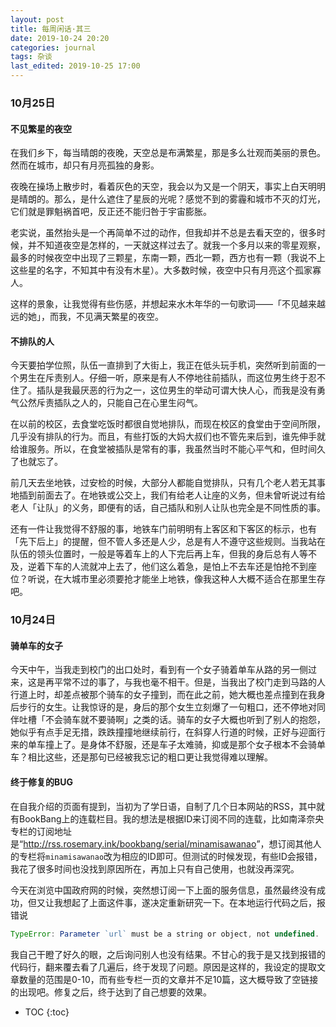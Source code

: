 ```yaml
---
layout: post
title: 每周闲话·其三
date: 2019-10-24 20:20
categories: journal
tags: 杂谈
last_edited: 2019-10-25 17:00
---
```


### 10月25日

#### 不见繁星的夜空

在我们乡下，每当晴朗的夜晚，天空总是布满繁星，那是多么壮观而美丽的景色。然而在城市，却只有月亮孤独的身影。

夜晚在操场上散步时，看着灰色的天空，我会以为又是一个阴天，事实上白天明明是晴朗的。那么，是什么遮住了星辰的光呢？感觉不到的雾霾和城市不灭的灯光，它们就是罪魁祸首吧，反正还不能归咎于宇宙膨胀。

老实说，虽然抬头是一个再简单不过的动作，但我却并不总是去看天空的，很多时候，并不知道夜空是怎样的，一天就这样过去了。就我一个多月以来的零星观察，最多的时候夜空中出现了三颗星，东南一颗，西北一颗，西方也有一颗（我说不上这些星的名字，不知其中有没有木星）。大多数时候，夜空中只有月亮这个孤家寡人。

这样的景象，让我觉得有些伤感，并想起来水木年华的一句歌词——「不见越来越远的她」，而我，不见满天繁星的夜空。

#### 不排队的人

今天要拍学位照，队伍一直排到了大街上，我正在低头玩手机，突然听到前面的一个男生在斥责别人。仔细一听，原来是有人不停地往前插队，而这位男生终于忍不住了。插队是我最厌恶的行为之一，这位男生的举动可谓大快人心，而我是没有勇气公然斥责插队之人的，只能自己在心里生闷气。

在以前的校区，去食堂吃饭时都很自觉地排队，而现在校区的食堂由于空间所限，几乎没有排队的行为。而且，有些打饭的大妈大叔们也不管先来后到，谁先伸手就给谁服务。所以，在食堂被插队是常有的事，我虽然当时不能心平气和，但时间久了也就忘了。

前几天去坐地铁，过安检的时候，大部分人都能自觉排队，只有几个老人若无其事地插到前面去了。在地铁或公交上，我们有给老人让座的义务，但未曾听说过有给老人「让队」的义务，即便有的话，自己插队和别人让队也完全是不同性质的事。

还有一件让我觉得不舒服的事，地铁车门前明明有上客区和下客区的标示，也有「先下后上」的提醒，但不管人多还是人少，总是有人不遵守这些规则。当我站在队伍的领头位置时，一般是等着车上的人下完后再上车，但我的身后总有人等不及，逆着下车的人流就冲上去了，他们这么着急，是怕上不去车还是怕抢不到座位？听说，在大城市里必须要抢才能坐上地铁，像我这种人大概不适合在那里生存吧。

### 10月24日

#### 骑单车的女子

今天中午，当我走到校门的出口处时，看到有一个女子骑着单车从路的另一侧过来，这是再平常不过的事了，与我也毫不相干。但是，当我出了校门走到马路的人行道上时，却差点被那个骑车的女子撞到，而在此之前，她大概也差点撞到在我身后步行的女生。让我惊讶的是，身后的那个女生立刻爆了一句粗口，还不停地对同伴吐槽「不会骑车就不要骑啊」之类的话。骑车的女子大概也听到了别人的抱怨，她似乎有点手足无措，跌跌撞撞地继续前行，在斜穿人行道的时候，正好与迎面行来的单车撞上了。是身体不舒服，还是车子太难骑，抑或是那个女子根本不会骑单车？相比这些，还是那句已经被我忘记的粗口更让我觉得难以理解。

#### 终于修复的BUG

在自我介绍的页面有提到，当初为了学日语，自制了几个日本网站的RSS，其中就有BookBang上的连载栏目。我的想法是根据ID来订阅不同的连载，比如南泽奈央专栏的订阅地址是<q>http://rss.rosemary.ink/bookbang/serial/minamisawanao</q>，想订阅其他人的专栏将`minamisawanao`改为相应的ID即可。但测试的时候发现，有些ID会报错，我花了很多时间也没找到原因所在，再加上只有自己使用，也就没再深究。

今天在浏览中国政府网的时候，突然想订阅一下上面的服务信息，虽然最终没有成功，但又让我想起了上面这件事，遂决定重新研究一下。在本地运行代码之后，报错说
```js
TypeError: Parameter `url` must be a string or object, not undefined.
```
我自己干瞪了好久的眼，之后询问别人也没有结果。不甘心的我于是又找到报错的代码行，翻来覆去看了几遍后，终于发现了问题。原因是这样的，我设定的提取文章数量的范围是0-10，而有些专栏一页的文章并不足10篇，这大概导致了空链接的出现吧。修复之后，终于达到了自己想要的效果。


* TOC
{:toc}